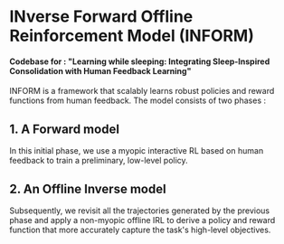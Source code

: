 # INverse Forward Offline Reinforcement Model (INFORM)

#### Codebase for : "Learning while sleeping: Integrating Sleep-Inspired Consolidation with Human Feedback Learning"

INFORM is a framework that scalably learns robust policies and reward functions from human feedback. The model consists of two phases : 

## 1. A Forward model
In this initial phase, we use a myopic interactive RL based on human feedback to train a preliminary, low-level policy.

## 2. An Offline Inverse model
Subsequently, we revisit all the trajectories generated by the previous phase and apply a non-myopic offline IRL to derive a policy and reward function that more accurately capture the task's high-level objectives.

